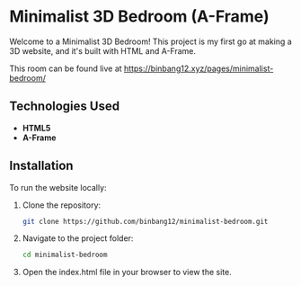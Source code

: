 # Minimalist 3D Bedroom (A-Frame)

Welcome to a Minimalist 3D Bedroom! This project is my first go at making a 3D website, and it's built with HTML and A-Frame.

This room can be found live at https://binbang12.xyz/pages/minimalist-bedroom/

## Technologies Used

- **HTML5**
- **A-Frame**

## Installation

To run the website locally:

1. Clone the repository:

   ```bash
   git clone https://github.com/binbang12/minimalist-bedroom.git
2. Navigate to the project folder:

    ```bash
    cd minimalist-bedroom
3. Open the index.html file in your browser to view the site.
